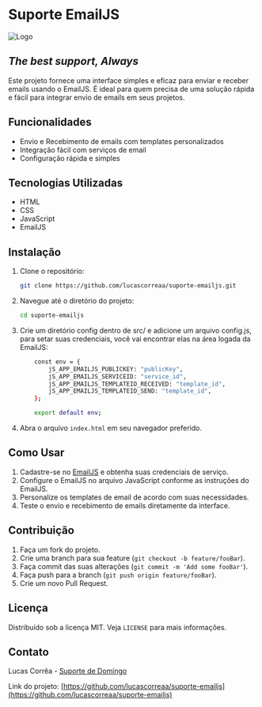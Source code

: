 # Suporte EmailJS

![Logo](https://github.com/lucascorreaa/image-url-fake/assets/91700610/095f59b2-a8bd-477a-af6a-3ff5138d7096)

## _The best support, Always_

Este projeto fornece uma interface simples e eficaz para enviar e receber emails usando o EmailJS. É ideal para quem precisa de uma solução rápida e fácil para integrar envio de emails em seus projetos.

## Funcionalidades

- Envio e Recebimento de emails com templates personalizados
- Integração fácil com serviços de email
- Configuração rápida e simples

## Tecnologias Utilizadas

- HTML
- CSS
- JavaScript
- EmailJS

## Instalação

1. Clone o repositório:

    ```sh
    git clone https://github.com/lucascorreaa/suporte-emailjs.git
    ```

2. Navegue até o diretório do projeto:

    ```sh
    cd suporte-emailjs
    ```
    
3. Crie um diretório config dentro de src/ e adicione um arquivo config.js, para setar suas credenciais, você vai encontrar elas na área logada da EmailJS:

    ```sh
        const env = {
            jS_APP_EMAILJS_PUBLICKEY: "publicKey",
            jS_APP_EMAILJS_SERVICEID: "service_id",
            jS_APP_EMAILJS_TEMPLATEID_RECEIVED: "template_id",
            jS_APP_EMAILJS_TEMPLATEID_SEND: "template_id",
        };

        export default env;
    ```

4. Abra o arquivo `index.html` em seu navegador preferido.

## Como Usar

1. Cadastre-se no [EmailJS](https://www.emailjs.com/) e obtenha suas credenciais de serviço.
2. Configure o EmailJS no arquivo JavaScript conforme as instruções do EmailJS.
3. Personalize os templates de email de acordo com suas necessidades.
4. Teste o envio e recebimento de emails diretamente da interface.

## Contribuição

1. Faça um fork do projeto.
2. Crie uma branch para sua feature (`git checkout -b feature/fooBar`).
3. Faça commit das suas alterações (`git commit -m 'Add some fooBar'`).
4. Faça push para a branch (`git push origin feature/fooBar`).
5. Crie um novo Pull Request.

## Licença

Distribuído sob a licença MIT. Veja `LICENSE` para mais informações.

## Contato

Lucas Corrêa - [Suporte de Domingo](mailto:suportededomingo@outllok.com)

Link do projeto: [https://github.com/lucascorreaa/suporte-emailjs](https://github.com/lucascorreaa/suporte-emailjs)
